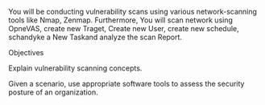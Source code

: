 You will be conducting vulnerability scans using various network-scanning tools like Nmap, Zenmap. Furthermore, You will scan network using OpneVAS, create new Traget, 
Create new User, create new schedule, schandyke a New Taskand analyze the scan Report. 

Objectives

Explain vulnerability scanning concepts.

Given a scenario, use appropriate software tools to assess the security posture of an organization. 
